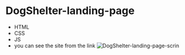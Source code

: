 # DogShelter-landing-page
- HTML
- CSS
- JS
- you can see the site from the link ![DogShelter-landing-page-scrin](https://github.com/Dmitry-Poltaradnev/DogShelter-landing-page/assets/69635151/7f2c0f5c-5df5-4f30-bbe7-fd4eebe2b896)
